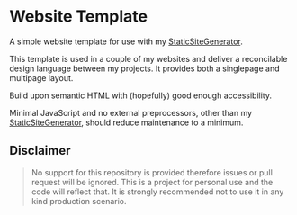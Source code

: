 # Website Template

A simple website template for use with my [StaticSiteGenerator](https://github.com/rjenz/StaticSiteGenerator).

This template is used in a couple of my websites and deliver a reconcilable design language between my projects. It provides both a singlepage and multipage layout.

Build upon semantic HTML with (hopefully) good enough accessibility.

Minimal JavaScript and no external preprocessors, other than my [StaticSiteGenerator](https://github.com/rjenz/StaticSiteGenerator), should reduce maintenance to a minimum.

## Disclaimer

>No support for this repository is provided therefore issues or pull request will be ignored.
>This is a project for personal use and the code will reflect that.
>It is strongly recommended not to use it in any kind production scenario.